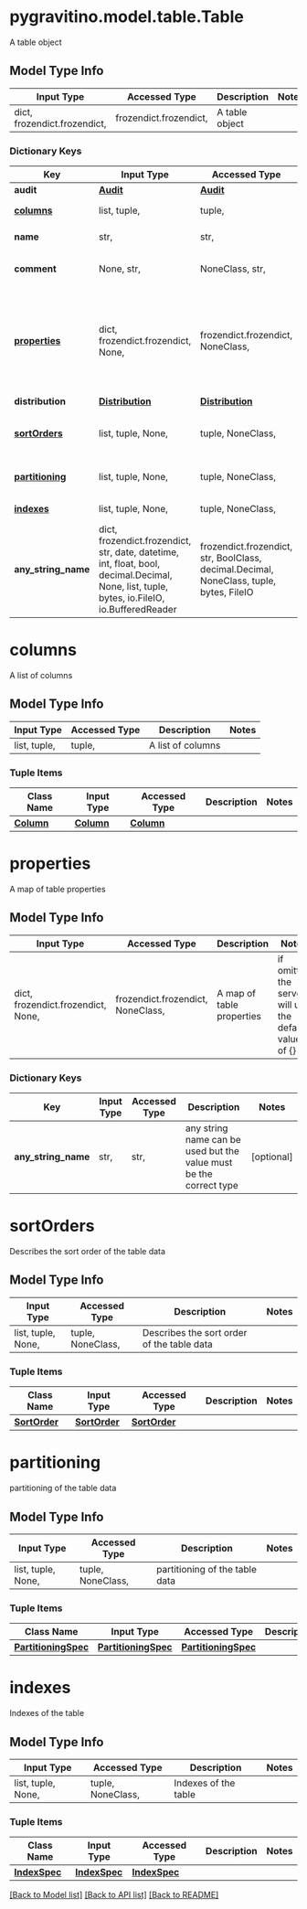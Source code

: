 # pygravitino.model.table.Table

A table object

## Model Type Info
Input Type | Accessed Type | Description | Notes
------------ | ------------- | ------------- | -------------
dict, frozendict.frozendict,  | frozendict.frozendict,  | A table object | 

### Dictionary Keys
Key | Input Type | Accessed Type | Description | Notes
------------ | ------------- | ------------- | ------------- | -------------
**audit** | [**Audit**](Audit.md) | [**Audit**](Audit.md) |  | 
**[columns](#columns)** | list, tuple,  | tuple,  | A list of columns | 
**name** | str,  | str,  | The name of the table | 
**comment** | None, str,  | NoneClass, str,  | The comment of the table | [optional] 
**[properties](#properties)** | dict, frozendict.frozendict, None,  | frozendict.frozendict, NoneClass,  | A map of table properties | [optional] if omitted the server will use the default value of {}
**distribution** | [**Distribution**](Distribution.md) | [**Distribution**](Distribution.md) |  | [optional] 
**[sortOrders](#sortOrders)** | list, tuple, None,  | tuple, NoneClass,  | Describes the sort order of the table data | [optional] 
**[partitioning](#partitioning)** | list, tuple, None,  | tuple, NoneClass,  | partitioning of the table data | [optional] 
**[indexes](#indexes)** | list, tuple, None,  | tuple, NoneClass,  | Indexes of the table | [optional] 
**any_string_name** | dict, frozendict.frozendict, str, date, datetime, int, float, bool, decimal.Decimal, None, list, tuple, bytes, io.FileIO, io.BufferedReader | frozendict.frozendict, str, BoolClass, decimal.Decimal, NoneClass, tuple, bytes, FileIO | any string name can be used but the value must be the correct type | [optional]

# columns

A list of columns

## Model Type Info
Input Type | Accessed Type | Description | Notes
------------ | ------------- | ------------- | -------------
list, tuple,  | tuple,  | A list of columns | 

### Tuple Items
Class Name | Input Type | Accessed Type | Description | Notes
------------- | ------------- | ------------- | ------------- | -------------
[**Column**](Column.md) | [**Column**](Column.md) | [**Column**](Column.md) |  | 

# properties

A map of table properties

## Model Type Info
Input Type | Accessed Type | Description | Notes
------------ | ------------- | ------------- | -------------
dict, frozendict.frozendict, None,  | frozendict.frozendict, NoneClass,  | A map of table properties | if omitted the server will use the default value of {}

### Dictionary Keys
Key | Input Type | Accessed Type | Description | Notes
------------ | ------------- | ------------- | ------------- | -------------
**any_string_name** | str,  | str,  | any string name can be used but the value must be the correct type | [optional] 

# sortOrders

Describes the sort order of the table data

## Model Type Info
Input Type | Accessed Type | Description | Notes
------------ | ------------- | ------------- | -------------
list, tuple, None,  | tuple, NoneClass,  | Describes the sort order of the table data | 

### Tuple Items
Class Name | Input Type | Accessed Type | Description | Notes
------------- | ------------- | ------------- | ------------- | -------------
[**SortOrder**](SortOrder.md) | [**SortOrder**](SortOrder.md) | [**SortOrder**](SortOrder.md) |  | 

# partitioning

partitioning of the table data

## Model Type Info
Input Type | Accessed Type | Description | Notes
------------ | ------------- | ------------- | -------------
list, tuple, None,  | tuple, NoneClass,  | partitioning of the table data | 

### Tuple Items
Class Name | Input Type | Accessed Type | Description | Notes
------------- | ------------- | ------------- | ------------- | -------------
[**PartitioningSpec**](PartitioningSpec.md) | [**PartitioningSpec**](PartitioningSpec.md) | [**PartitioningSpec**](PartitioningSpec.md) |  | 

# indexes

Indexes of the table

## Model Type Info
Input Type | Accessed Type | Description | Notes
------------ | ------------- | ------------- | -------------
list, tuple, None,  | tuple, NoneClass,  | Indexes of the table | 

### Tuple Items
Class Name | Input Type | Accessed Type | Description | Notes
------------- | ------------- | ------------- | ------------- | -------------
[**IndexSpec**](IndexSpec.md) | [**IndexSpec**](IndexSpec.md) | [**IndexSpec**](IndexSpec.md) |  | 

[[Back to Model list]](../../README.md#documentation-for-models) [[Back to API list]](../../README.md#documentation-for-api-endpoints) [[Back to README]](../../README.md)


